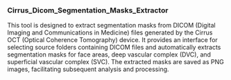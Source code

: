 ### Cirrus_Dicom_Segmentation_Masks_Extractor

This tool is designed to extract segmentation masks from DICOM (Digital Imaging and Communications in Medicine) files generated by the Cirrus OCT (Optical Coherence Tomography) device. It provides an interface for selecting source folders containing DICOM files and automatically extracts segmentation masks for face areas, deep vascular complex (DVC), and superficial vascular complex (SVC). The extracted masks are saved as PNG images, facilitating subsequent analysis and processing.
